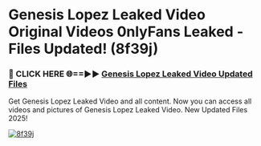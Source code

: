 # Genesis Lopez Leaked Video Original Videos 0nlyFans Leaked - Files Updated! (8f39j)

<h3>🔴 CLICK HERE 🌐==►► <a href="https://hideuri.com/03YgE1" rel="nofollow">Genesis Lopez Leaked Video Updated Files</a></h3>

Get Genesis Lopez Leaked Video and all content. Now you can access all videos and pictures of Genesis Lopez Leaked Video. New Updated Files 2025!

[![8f39j](https://i.imgur.com/NaUBvic.gif)](https://hideuri.com/03YgE1)
